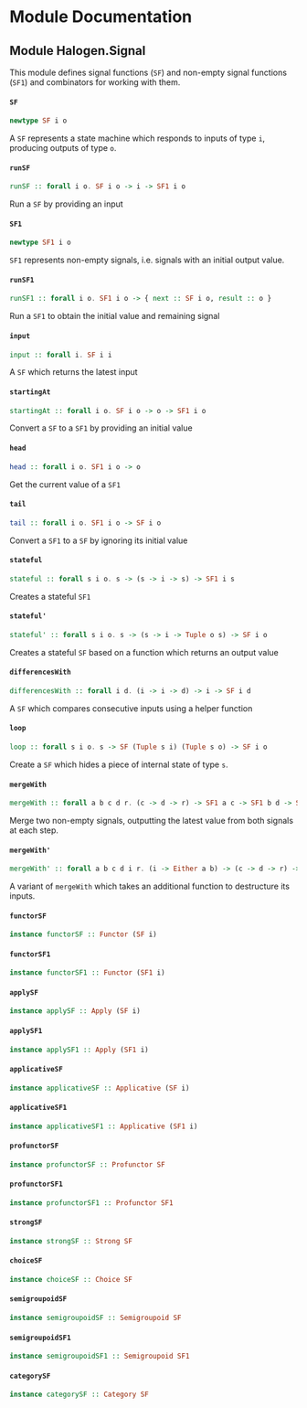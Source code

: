 # Module Documentation

## Module Halogen.Signal


This module defines signal functions (`SF`) and non-empty signal functions (`SF1`) and combinators
for working with them.

#### `SF`

``` purescript
newtype SF i o
```

A `SF` represents a state machine which responds to inputs of type `i`, producing outputs of type `o`.

#### `runSF`

``` purescript
runSF :: forall i o. SF i o -> i -> SF1 i o
```

Run a `SF` by providing an input

#### `SF1`

``` purescript
newtype SF1 i o
```

`SF1` represents non-empty signals, i.e. signals with an initial output value.

#### `runSF1`

``` purescript
runSF1 :: forall i o. SF1 i o -> { next :: SF i o, result :: o }
```

Run a `SF1` to obtain the initial value and remaining signal

#### `input`

``` purescript
input :: forall i. SF i i
```

A `SF` which returns the latest input

#### `startingAt`

``` purescript
startingAt :: forall i o. SF i o -> o -> SF1 i o
```

Convert a `SF` to a `SF1` by providing an initial value

#### `head`

``` purescript
head :: forall i o. SF1 i o -> o
```

Get the current value of a `SF1`

#### `tail`

``` purescript
tail :: forall i o. SF1 i o -> SF i o
```

Convert a `SF1` to a `SF` by ignoring its initial value

#### `stateful`

``` purescript
stateful :: forall s i o. s -> (s -> i -> s) -> SF1 i s
```

Creates a stateful `SF1`

#### `stateful'`

``` purescript
stateful' :: forall s i o. s -> (s -> i -> Tuple o s) -> SF i o
```

Creates a stateful `SF` based on a function which returns an output value

#### `differencesWith`

``` purescript
differencesWith :: forall i d. (i -> i -> d) -> i -> SF i d
```

A `SF` which compares consecutive inputs using a helper function

#### `loop`

``` purescript
loop :: forall s i o. s -> SF (Tuple s i) (Tuple s o) -> SF i o
```

Create a `SF` which hides a piece of internal state of type `s`.

#### `mergeWith`

``` purescript
mergeWith :: forall a b c d r. (c -> d -> r) -> SF1 a c -> SF1 b d -> SF1 (Either a b) r
```

Merge two non-empty signals, outputting the latest value from both
signals at each step.

#### `mergeWith'`

``` purescript
mergeWith' :: forall a b c d i r. (i -> Either a b) -> (c -> d -> r) -> SF1 a c -> SF1 b d -> SF1 i r
```

A variant of `mergeWith` which takes an additional function to destructure
its inputs.

#### `functorSF`

``` purescript
instance functorSF :: Functor (SF i)
```


#### `functorSF1`

``` purescript
instance functorSF1 :: Functor (SF1 i)
```


#### `applySF`

``` purescript
instance applySF :: Apply (SF i)
```


#### `applySF1`

``` purescript
instance applySF1 :: Apply (SF1 i)
```


#### `applicativeSF`

``` purescript
instance applicativeSF :: Applicative (SF i)
```


#### `applicativeSF1`

``` purescript
instance applicativeSF1 :: Applicative (SF1 i)
```


#### `profunctorSF`

``` purescript
instance profunctorSF :: Profunctor SF
```


#### `profunctorSF1`

``` purescript
instance profunctorSF1 :: Profunctor SF1
```


#### `strongSF`

``` purescript
instance strongSF :: Strong SF
```


#### `choiceSF`

``` purescript
instance choiceSF :: Choice SF
```


#### `semigroupoidSF`

``` purescript
instance semigroupoidSF :: Semigroupoid SF
```


#### `semigroupoidSF1`

``` purescript
instance semigroupoidSF1 :: Semigroupoid SF1
```


#### `categorySF`

``` purescript
instance categorySF :: Category SF
```




